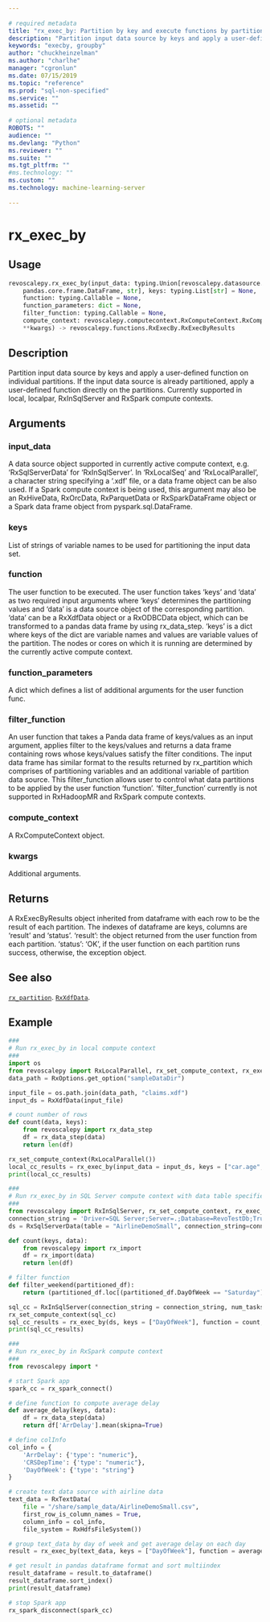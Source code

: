 ```yaml
--- 
 
# required metadata 
title: "rx_exec_by: Partition by key and execute functions by partition (revoscalepy)" 
description: "Partition input data source by keys and apply a user-defined function on individual partitions. If the input data source is already partitioned, apply a user-defined function directly on the partitions. Currently supported in local, localpar, RxInSqlServer and RxSpark compute contexts." 
keywords: "execby, groupby" 
author: "chuckheinzelman"
ms.author: "charlhe" 
manager: "cgronlun" 
ms.date: 07/15/2019
ms.topic: "reference" 
ms.prod: "sql-non-specified"
ms.service: "" 
ms.assetid: "" 
 
# optional metadata 
ROBOTS: "" 
audience: "" 
ms.devlang: "Python" 
ms.reviewer: "" 
ms.suite: "" 
ms.tgt_pltfrm: "" 
#ms.technology: "" 
ms.custom: "" 
ms.technology: machine-learning-server
 
---
```


# rx_exec_by


 


## Usage



```python
revoscalepy.rx_exec_by(input_data: typing.Union[revoscalepy.datasource.RxDataSource.RxDataSource,
    pandas.core.frame.DataFrame, str], keys: typing.List[str] = None,
    function: typing.Callable = None,
    function_parameters: dict = None,
    filter_function: typing.Callable = None,
    compute_context: revoscalepy.computecontext.RxComputeContext.RxComputeContext = None,
    **kwargs) -> revoscalepy.functions.RxExecBy.RxExecByResults
```





## Description

Partition input data source by keys and apply a user-defined function on
individual partitions. If the input data source is already partitioned, apply a
user-defined function directly on the partitions. Currently supported in local,
localpar, RxInSqlServer and RxSpark compute contexts.


## Arguments


### input_data

A data source object supported in currently active compute context,
e.g. ‘RxSqlServerData’ for ‘RxInSqlServer’. In ‘RxLocalSeq’
and ‘RxLocalParallel’, a character string specifying a ‘.xdf’ file, or a data frame object
can be also used.
If a Spark compute context is being used, this argument may also be an RxHiveData,
RxOrcData, RxParquetData or RxSparkDataFrame object or a Spark data frame object from pyspark.sql.DataFrame.


### keys

List of strings of variable names to be used for partitioning
the input data set.


### function

The user function to be executed. The user function takes ‘keys’
and ‘data’ as two required input arguments where ‘keys’ determines the partitioning
values and ‘data’ is a data source object of the corresponding partition.
‘data’ can be a RxXdfData object or a RxODBCData object, which can be transformed
to a pandas data frame by using rx_data_step. ‘keys’ is a dict where keys of the dict
are variable names and values are variable values of the partition.
The nodes or cores on which it is running are determined by the currently active compute context.


### function_parameters

A dict which defines a list of additional arguments for
the user function func.


### filter_function

An user function that takes a Panda data frame of keys/values as
an input argument, applies filter to the keys/values and returns a data frame
containing rows whose keys/values satisfy the filter conditions. The input data frame
has similar format to the results returned by rx_partition which comprises of partitioning
variables and an additional variable of partition data source. This filter_function
allows user to control what data partitions to be applied by the user function ‘function’.
‘filter_function’ currently is not supported in RxHadoopMR and RxSpark compute contexts.


### compute_context

A RxComputeContext object.


### kwargs

Additional arguments.


## Returns

A RxExecByResults object inherited from dataframe with each row to be the result of each partition.
The indexes of dataframe are keys, columns are ‘result’ and ‘status’.
‘result’: the object returned from the user function from each partition.
‘status’: ‘OK’, if the user function on each partition runs success, otherwise, the exception object.


## See also

[`rx_partition`](rx-partition.md).
[`RxXdfData`](RxXdfData.md).


## Example



```python
###
# Run rx_exec_by in local compute context
###
import os
from revoscalepy import RxLocalParallel, rx_set_compute_context, rx_exec_by, RxOptions, RxXdfData
data_path = RxOptions.get_option("sampleDataDir")

input_file = os.path.join(data_path, "claims.xdf")
input_ds = RxXdfData(input_file)

# count number of rows
def count(data, keys):
    from revoscalepy import rx_data_step
    df = rx_data_step(data)
    return len(df)

rx_set_compute_context(RxLocalParallel())
local_cc_results = rx_exec_by(input_data = input_ds, keys = ["car.age", "type"], function = count)
print(local_cc_results)

###
# Run rx_exec_by in SQL Server compute context with data table specified
###
from revoscalepy import RxInSqlServer, rx_set_compute_context, rx_exec_by, RxOptions, RxSqlServerData
connection_string = 'Driver=SQL Server;Server=.;Database=RevoTestDb;Trusted_Connection=True;'
ds = RxSqlServerData(table = "AirlineDemoSmall", connection_string=connection_string)

def count(keys, data):
    from revoscalepy import rx_import
    df = rx_import(data)
    return len(df)

# filter function
def filter_weekend(partitioned_df):
    return (partitioned_df.loc[(partitioned_df.DayOfWeek == "Saturday") | (partitioned_df.DayOfWeek == "Sunday")])

sql_cc = RxInSqlServer(connection_string = connection_string, num_tasks = 4)
rx_set_compute_context(sql_cc)
sql_cc_results = rx_exec_by(ds, keys = ["DayOfWeek"], function = count, filter_function = filter_weekend)
print(sql_cc_results)

###
# Run rx_exec_by in RxSpark compute context
###
from revoscalepy import *

# start Spark app
spark_cc = rx_spark_connect()

# define function to compute average delay
def average_delay(keys, data):
    df = rx_data_step(data)
    return df['ArrDelay'].mean(skipna=True)

# define colInfo
col_info = {
    'ArrDelay': {'type': "numeric"},
    'CRSDepTime': {'type': "numeric"},
    'DayOfWeek': {'type': "string"}
}

# create text data source with airline data
text_data = RxTextData(
    file = "/share/sample_data/AirlineDemoSmall.csv",
    first_row_is_column_names = True,
    column_info = col_info,
    file_system = RxHdfsFileSystem())

# group text_data by day of week and get average delay on each day
result = rx_exec_by(text_data, keys = ["DayOfWeek"], function = average_delay)

# get result in pandas dataframe format and sort multiindex
result_dataframe = result.to_dataframe()
result_dataframe.sort_index()
print(result_dataframe)

# stop Spark app
rx_spark_disconnect(spark_cc)
```

